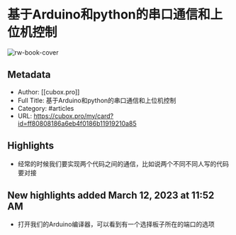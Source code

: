 # 基于Arduino和python的串口通信和上位机控制

![rw-book-cover](https://image.cubox.pro/cover/2023030517273998703/87237.jpg)

## Metadata
- Author: [[cubox.pro]]
- Full Title: 基于Arduino和python的串口通信和上位机控制
- Category: #articles
- URL: https://cubox.pro/my/card?id=ff80808186a6eb4f0186b11919210a85

## Highlights
- 经常的时候我们要实现两个代码之间的通信，比如说两个不同不同人写的代码要对接
## New highlights added March 12, 2023 at 11:52 AM
- 打开我们的Arduino编译器，可以看到有一个选择板子所在的端口的选项
